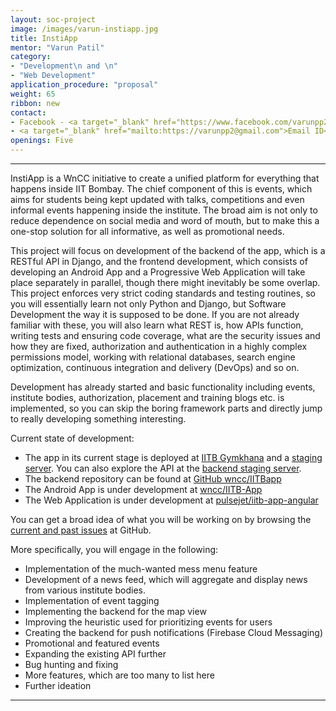 ```yaml
---
layout: soc-project
image: /images/varun-instiapp.jpg
title: InstiApp
mentor: "Varun Patil"
category: 
- "Development\n and \n"
- "Web Development" 
application_procedure: "proposal"
weight: 65
ribbon: new
contact:
- Facebook - <a target="_blank" href="https://www.facebook.com/varunpp2">Varun Patil</a>
- <a target="_blank" href="mailto:https://varunpp2@gmail.com">Email ID</a> - varunpp2@gmail.com
openings: Five
---
```

---

InstiApp is a WnCC initiative to create a unified platform for everything that happens inside IIT Bombay. The chief component of this is events, which aims for students being kept updated with talks, competitions and even informal events happening inside the institute. The broad aim is not only to reduce dependence on social media and word of mouth, but to make this a one-stop solution for all informative, as well as promotional needs.

This project will focus on development of the backend of the app, which is a RESTful API in Django, and the frontend development, which consists of developing an Android App and a Progressive Web Application will take place separately in parallel, though there might inevitably be some overlap.
This project enforces very strict coding standards and testing routines, so you will essentially learn not only Python and Django, but Software Development the way it is supposed to be done. If you are not already familiar with these, you will also learn what REST is, how APIs function, writing tests and ensuring code coverage, what are the security issues and how they are fixed, authorization and authentication in a highly complex permissions model, working with relational databases, search engine optimization, continuous integration and delivery (DevOps) and so on.

Development has already started and basic functionality including events, institute bodies, authorization, placement and training blogs etc. is implemented, so you can skip the boring framework parts and directly jump to really developing something interesting.

Current state of development:
* The app in its current stage is deployed at [IITB Gymkhana](https://gymkhana.iitb.ac.in/instiapp/) and a [staging server](https://evenire.radialapps.com). You can also explore the API at the [backend staging server](https://temp-iitb.radialapps.com).
* The backend repository can be found at [GitHub wncc/IITBapp](https://github.com/wncc/IITBapp) 
* The Android App is under development at [wncc/IITB-App](https://github.com/wncc/IITB-app)
* The Web Application is under development at [pulsejet/iitb-app-angular](https://github.com/pulsejet/iitb-app-angular) 

You can get a broad idea of what you will be working on by browsing the [current and past issues]( https://github.com/wncc/IITBapp/issues) at GitHub.

More specifically, you will engage in the following:
* Implementation of the much-wanted mess menu feature
* Development of a news feed, which will aggregate and display news from various institute bodies.
* Implementation of event tagging
* Implementing the backend for the map view
* Improving the heuristic used for prioritizing events for users
* Creating the backend for push notifications (Firebase Cloud Messaging)
* Promotional and featured events
* Expanding the existing API further
* Bug hunting and fixing
* More features, which are too many to list here
* Further ideation
---
